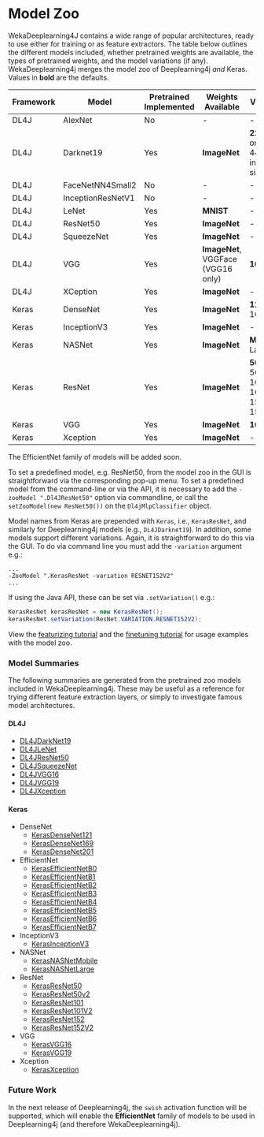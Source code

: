 # Model Zoo

WekaDeeplearning4J contains a wide range of popular architectures, ready to use either for training or as feature extractors.
The table below outlines the different models included, whether pretrained weights are available, the types of pretrained weights,
and the model variations (if any). WekaDeeplearning4j merges the model zoo of Deeplearning4j *and* Keras.
Values in **bold** are the defaults.

| Framework | Model             | Pretrained Implemented | Weights Available                  | Varieties                            |
|-----------|-------------------|------------------------|------------------------------------|--------------------------------------|
| DL4J      | AlexNet           | No                     | -                                  | -                                    |
| DL4J      | Darknet19         | Yes                    | **ImageNet**                       | **224x224** or 448x448 input size    |
| DL4J      | FaceNetNN4Small2  | No                     | -                                  | -                                    |
| DL4J      | InceptionResNetV1 | No                     | -                                  | -                                    |
| DL4J      | LeNet             | Yes                    | **MNIST**                          | -                                    |
| DL4J      | ResNet50          | Yes                    | **ImageNet**                       | -                                    |
| DL4J      | SqueezeNet        | Yes                    | **ImageNet**                       | -                                    |
| DL4J      | VGG               | Yes                    | **ImageNet**, VGGFace (VGG16 only) | **16**, 19                           |
| DL4J      | XCeption          | Yes                    | **ImageNet**                       | -                                    |
| Keras     | DenseNet          | Yes                    | **ImageNet**                       | **121**, 169, 201                    |
| Keras     | InceptionV3       | Yes                    | **ImageNet**                       | -                                    |
| Keras     | NASNet            | Yes                    | **ImageNet**                       | **Mobile**, Large                    |
| Keras     | ResNet            | Yes                    | **ImageNet**                       | **50**, 50V2, 101, 101V2, 152, 152V2 |
| Keras     | VGG               | Yes                    | **ImageNet**                       | **16**, 19                           |
| Keras     | Xception          | Yes                    | **ImageNet**                       | -                                    |

The EfficientNet family of models will be added soon.

To set a predefined model, e.g. ResNet50, from the model zoo in the GUI is straightforward via the corresponding pop-up menu. 
To set a predefined model from the command-line or via the API, it is necessary to add the 
`-zooModel ".Dl4JResNet50"` option via commandline, or call the `setZooModel(new ResNet50())` on the `Dl4jMlpClassifier` object.

Model names from Keras are prepended with `Keras`, i.e., `KerasResNet`, and similarly for Deeplearning4j models (e.g., `DL4JDarknet19`).
In addition, some models support different variations. Again, it is straightforward to do this via the GUI. 
To do via command line you must add the `-variation` argument e.g.:

```shell script
...
-ZooModel ".KerasResNet -variation RESNET152V2" 
...
```

If using the Java API, these can be set via `.setVariation()` e.g.:

```java
KerasResNet kerasResNet = new KerasResNet();
kerasResNet.setVariation(ResNet.VARIATION.RESNET152V2);
```

View the [featurizing tutorial](../examples/featurize-mnist.md) and the [finetuning tutorial](../examples/classifying-your-own.md)
for usage examples with the model zoo.

### Model Summaries

The following summaries are generated from the pretrained zoo models included in WekaDeeplearning4j. 
These may be useful as a reference for trying different feature extraction layers, or simply to
investigate famous model architectures.

#### DL4J
* [DL4JDarkNet19](../model-zoo/dl4j/DL4JDarkNet19.md)
* [DL4JLeNet](../model-zoo/dl4j/DL4JLeNet.md)
* [DL4JResNet50](../model-zoo/dl4j/DL4JResNet50.md)
* [DL4JSqueezeNet](../model-zoo/dl4j/DL4JSqueezeNet.md)
* [DL4JVGG16](../model-zoo/dl4j/DL4JVGG16.md)
* [DL4JVGG19](../model-zoo/dl4j/DL4JVGG19.md)
* [DL4JXception](../model-zoo/dl4j/DL4JXception.md)

#### Keras
* DenseNet
    * [KerasDenseNet121](../model-zoo/keras/KerasDenseNet121.md)
    * [KerasDenseNet169](../model-zoo/keras/KerasDenseNet169.md)
    * [KerasDenseNet201](../model-zoo/keras/KerasDenseNet201.md)
* EfficientNet
    * [KerasEfficientNetB0](../model-zoo/keras/KerasEfficientNetB0.md)
    * [KerasEfficientNetB1](../model-zoo/keras/KerasEfficientNetB1.md)
    * [KerasEfficientNetB2](../model-zoo/keras/KerasEfficientNetB2.md)
    * [KerasEfficientNetB3](../model-zoo/keras/KerasEfficientNetB3.md)
    * [KerasEfficientNetB4](../model-zoo/keras/KerasEfficientNetB4.md)
    * [KerasEfficientNetB5](../model-zoo/keras/KerasEfficientNetB5.md)
    * [KerasEfficientNetB6](../model-zoo/keras/KerasEfficientNetB6.md)
    * [KerasEfficientNetB7](../model-zoo/keras/KerasEfficientNetB7.md)
* InceptionV3
    * [KerasInceptionV3](../model-zoo/keras/KerasInceptionV3.md)
* NASNet
    * [KerasNASNetMobile](../model-zoo/keras/KerasNASNetMobile.md)
    * [KerasNASNetLarge](../model-zoo/keras/KerasNASNetLarge.md)
* ResNet
    * [KerasResNet50](../model-zoo/keras/KerasResNet50.md)
    * [KerasResNet50v2](../model-zoo/keras/KerasResNet50V2.md)
    * [KerasResNet101](../model-zoo/keras/KerasResNet101.md)
    * [KerasResNet101V2](../model-zoo/keras/KerasResNet101V2.md)
    * [KerasResNet152](../model-zoo/keras/KerasResNet152.md)
    * [KerasResNet152V2](../model-zoo/keras/KerasResNet152V2.md)
* VGG
    * [KerasVGG16](../model-zoo/keras/KerasVGG16.md)
    * [KerasVGG19](../model-zoo/keras/KerasVGG19.md)
* Xception
    * [KerasXception](../model-zoo/keras/KerasXception.md)

### Future Work

In the next release of Deeplearning4j, the `swish` activation function will be supported, which will enable the **EfficientNet** family 
of models to be used in Deeplearning4j (and therefore WekaDeeplearning4j).

